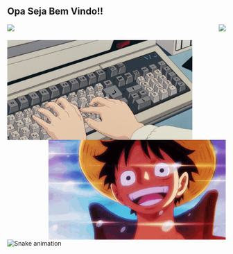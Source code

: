 ## Opa Seja Bem Vindo!!

<div>
  <img height="180em" src="https://github-readme-stats.vercel.app/api?username=RiquelmiDev&show_icons=true&theme=dark#gh-dark-mode-only&include_all_commits=true&count_private=true"/>
  <img align="right" height="180em" src="https://github-readme-stats.vercel.app/api/top-langs/?username=RiquelmiDev&layout=compact&langs_count=16&theme=dark#gh-dark-mode-only"/> 
</div>

<div  align="center"> 
  <div style="display: inline_block"><br>
    <img align="left" height="230" alt="coding-time" src="gif1.gif">
    <img align="right" height="230" alt="coding-time" src="gif2.gif">
  </div>
</div>

![Snake animation](https://github.com/LuigiGF/LuigiGF/blob/output/github-contribution-grid-snake.svg)
